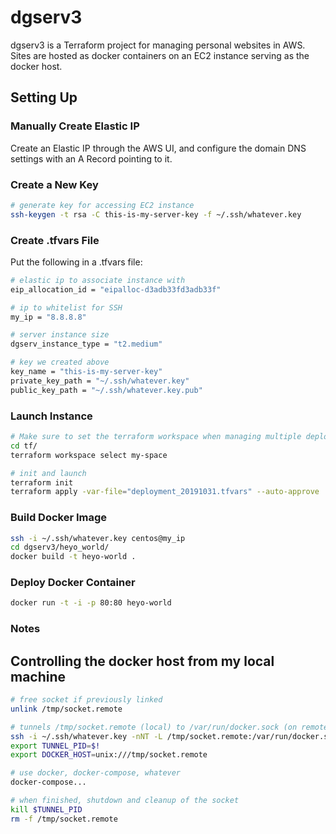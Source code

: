 dgserv3
=======

dgserv3 is a Terraform project for managing personal websites in AWS. Sites are hosted as docker containers on an EC2 instance serving as the docker host.

## Setting Up

### Manually Create Elastic IP

Create an Elastic IP through the AWS UI, and configure the domain DNS settings with an A Record pointing to it.

### Create a New Key

```bash
# generate key for accessing EC2 instance
ssh-keygen -t rsa -C this-is-my-server-key -f ~/.ssh/whatever.key
```

### Create .tfvars File

Put the following in a .tfvars file:

```bash
# elastic ip to associate instance with
eip_allocation_id = "eipalloc-d3adb33fd3adb33f"

# ip to whitelist for SSH
my_ip = "8.8.8.8"

# server instance size
dgserv_instance_type = "t2.medium"

# key we created above
key_name = "this-is-my-server-key"
private_key_path = "~/.ssh/whatever.key"
public_key_path = "~/.ssh/whatever.key.pub"
```

### Launch Instance

```bash
# Make sure to set the terraform workspace when managing multiple deployments!
cd tf/
terraform workspace select my-space

# init and launch
terraform init
terraform apply -var-file="deployment_20191031.tfvars" --auto-approve
```

### Build Docker Image

```bash
ssh -i ~/.ssh/whatever.key centos@my_ip
cd dgserv3/heyo_world/
docker build -t heyo-world .

```

### Deploy Docker Container

```bash
docker run -t -i -p 80:80 heyo-world
```

### Notes

## Controlling the docker host from my local machine

```bash
# free socket if previously linked
unlink /tmp/socket.remote

# tunnels /tmp/socket.remote (local) to /var/run/docker.sock (on remote machine)
ssh -i ~/.ssh/whatever.key -nNT -L /tmp/socket.remote:/var/run/docker.sock centos@35.166.158.11 &
export TUNNEL_PID=$!
export DOCKER_HOST=unix:///tmp/socket.remote

# use docker, docker-compose, whatever
docker-compose...

# when finished, shutdown and cleanup of the socket
kill $TUNNEL_PID
rm -f /tmp/socket.remote
```

